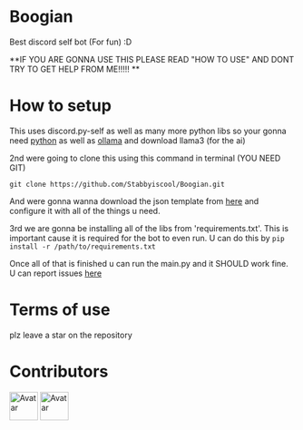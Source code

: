 # Boogian
Best discord self bot (For fun) :D

**IF YOU ARE GONNA USE THIS PLEASE READ "HOW TO USE" AND DONT TRY TO GET HELP FROM ME!!!!!
**
# How to setup

This uses discord.py-self as well as many more python libs so your gonna need [python](https://www.python.org/) as well as [ollama](ollama.ai) and download llama3 (for the ai)

2nd were going to clone this using this command in terminal (YOU NEED GIT)

`git clone https://github.com/Stabbyiscool/Boogian.git`

And were gonna wanna download the json template from [here](https://file.io/fUFfquXzqonb) and configure it with all of the things u need.

3rd we are gonna be installing all of the libs from 'requirements.txt'. This is important cause it is required for the bot to even run. U can do this by `pip install -r /path/to/requirements.txt`

Once all of that is finished u can run the main.py and it SHOULD work fine. U can report issues [here](https://github.com/Stabbyiscool/Boogian/issues)

# Terms of use

plz leave a star on the repository

# Contributors
<a href="https://discord.com/users/627905328075505683"><img src="https://images.weserv.nl/?url=https://cdn.discordapp.com/avatars/627905328075505683/a_a8408b7d540869bbbfc2e02d1a41b2dc.gif&fit=cover&mask=circle&maxage=7d" alt="Avatar" style="width:50px;"></a>
<a href="https://discord.com/users/1085537701035524187"><img src="https://images.weserv.nl/?url=https://cdn.discordapp.com/avatars/1085537701035524187/91264516fdd2241c37eec25d79103274.png&fit=cover&mask=circle&maxage=7d" alt="Avatar" style="width:50px;"></a>